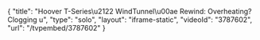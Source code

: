 {
    "title": "Hoover T-Series\u2122 WindTunnel\u00ae Rewind: Overheating? Clogging u",
    "type": "solo",
    "layout": "iframe-static",
    "videoId": "3787602",
    "url": "\/tvpembed\/3787602"
}
